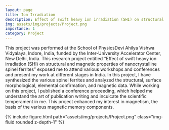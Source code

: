 ```yaml
---
layout: page
title: Ion Irradiation
description: Effect of swift heavy ion irradiation (SHI) on structural and magnetic properties of nanocrystalline spinel ferrites
img: assets/img/projects/Project.png
importance: 1
category: Project
---
```


This project was performed at the School of PhysicsDevi Ahilya Vishwa Vidyalaya, Indore, India, funded by the Inter-University Accelerator Center, New Delhi, India. This research project entitled “Effect of swift heavy ion irradiation (SHI) on structural and magnetic properties of nanocrystalline spinel ferrites” exposed me to attend various workshops and conferences and present my work at different stages in India. In this project, I have synthesized the various spinel ferrites and analyzed the structural, surface morphological, elemental confirmation, and magnetic data. While working on this project, I published a conference proceeding, which helped me understand the art of publication writing and inculcate the scientific temperament in me. This project enhanced my interest in magnetism, the basis of the various magnetic memory components.

<!--Large datasets have enabled over-parameterized neural networks to achieve unprecedented success. However, training such models, with millions or billions of parameters, on large data requires expensive computational resources, which consume substantial energy, leave a massive amount of carbon footprint, and often soon become obsolete and turn into e-waste. While there has been a persistent effort to improve the performance and reliability of machine learning models, their sustainability is often neglected.

To address the sustainability and efficiency of machine learning, one approach involves selecting the most relevant data for training. We address the above problem by proposing rigorous methods to find coresets for training machine learning models, in particular neural networks. 
 We address this problem both in supervised settings, as well as unsupervised setting for pretraining large models on large datasets. -->

<div class="row">
    <div class="col-sm mt-3 mt-md-0">
        {% include figure.html path="assets/img/projects/Project.png" class="img-fluid rounded z-depth-1" %}
    </div>
</div>






